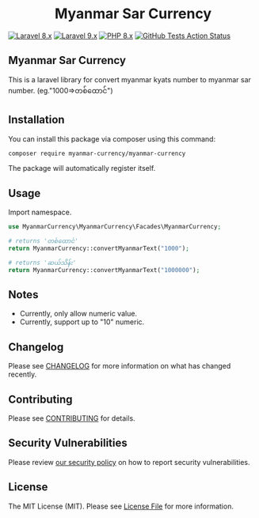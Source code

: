 <h1 align="center">Myanmar Sar Currency</h1>

[![Laravel 8.x](https://img.shields.io/badge/Laravel-8.x-red.svg?style=flat-square)](https://laravel.com/docs/8.x)
[![Laravel 9.x](https://img.shields.io/badge/Laravel-9.x-red.svg?style=flat-square)](https://laravel.com/docs/9.x)
[![PHP 8.x](https://img.shields.io/badge/php-%5E8.0-blue?style=flat-square)](https://www.php.net/releases/8.0/en.php)
[![GitHub Tests Action Status](https://img.shields.io/github/workflow/status/genie-fintech/laravel-dev-login/run-tests?label=tests&style=flat-square)](https://github.com/genie-fintech/dev-login/actions?query=workflow%3Arun-tests+branch%3Amain)

## Myanmar Sar Currency

This is a laravel library for convert myanmar kyats number to myanmar sar number.
(eg."1000=>တစ်ထောင်")

## Installation

You can install this package via composer using this command:

```bash
composer require myanmar-currency/myanmar-currency
```

The package will automatically register itself.

## Usage

Import namespace.

```php
use MyanmarCurrency\MyanmarCurrency\Facades\MyanmarCurrency;
```

```php
# returns 'တစ်ထောင်'
return MyanmarCurrency::convertMyanmarText("1000");

# returns 'ဆယ်သိန်း'
return MyanmarCurrency::convertMyanmarText("1000000");
```

## Notes

- Currently, only allow numeric value.
- Currently, support up to "10" numeric.

## Changelog

Please see [CHANGELOG](CHANGELOG.md) for more information on what has changed recently.

## Contributing

Please see [CONTRIBUTING](.github/CONTRIBUTING.md) for details.

## Security Vulnerabilities

Please review [our security policy](../../security/policy) on how to report security vulnerabilities.

## License

The MIT License (MIT). Please see [License File](LICENSE.md) for more information.
